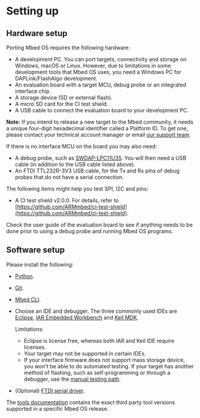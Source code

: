 # Setting up

## Hardware setup

Porting Mbed OS requires the following hardware:

- A development PC. You can port targets, connectivity and storage on Windows, macOS or Linux. However, due to limitations in some development tools that Mbed OS uses, you need a Windows PC for DAPLink/FlashAlgo development.
-  An evaluation board with a target MCU, debug probe or an integrated interface chip.
- A storage device (SD or external flash).
- A micro SD card for the CI test shield.
- A USB cable to connect the evaluation board to your development PC.

<span class="notes">**Note:** If you intend to release a new target to the Mbed community, it needs a unique four-digit hexadecimal identifier called a Platform ID. To get one, please contact your technical account manager or email [our support team](mailto:support@mbed.com).</span>

If there is no interface MCU on the board you may also need:

- A debug probe, such as [SWDAP-LPC11U35](https://os.mbed.com/platforms/SWDAP-LPC11U35/). You will then need a USB cable (in addition to the USB cable listed above).
- An FTDI TTL232R-3V3 USB cable, for the Tx and Rx pins of debug probes that do not have a serial connection.

The following items might help you test SPI, I2C and pins:

- A CI test shield v2.0.0. For details, refer to [https://github.com/ARMmbed/ci-test-shield](https://github.com/ARMmbed/ci-test-shield).

<span class="tips">Check the user guide of the evaluation board to see if anything needs to be done prior to using a debug probe and running Mbed OS programs.</span>

## Software setup

Please install the following:

- [Python](https://www.python.org/downloads).
- [Git](https://git-scm.com/downloads).
- [Mbed CLI](../tools/installation-and-setup.html).
- Choose an IDE and debugger. The three commonly used IDEs are [Eclipse](https://www.eclipse.org/ide/), [IAR Embedded Workbench](https://www.iar.com/iar-embedded-workbench/) and [Keil MDK](http://www.keil.com/).

    Limitations:

    - Eclipse is license free, whereas both IAR and Keil IDE require licenses.
    - Your target may not be supported in certain IDEs.
    - If your interface firmware does not support mass storage device, you won't be able to do automated testing. If your target has another method of flashing, such as self-programming or through a debugger, use the [manual testing path](../porting/testing.html).

- (Optional) [FTDI serial driver](http://www.ftdichip.com/Drivers/VCP.htm).

<span class="notes">The [tools documentation](../build-tools/index.html) contains the exact third party tool versions supported in a specific Mbed OS release.</span>
